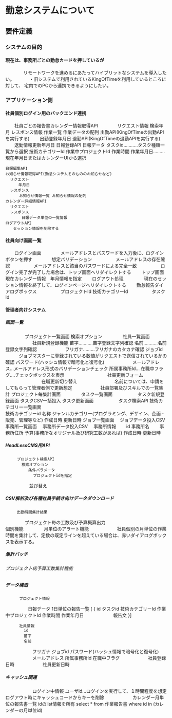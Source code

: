 # 勤怠システムについて
## 要件定義

### システムの目的

#### 現在は、事務所ごとの勤怠カードを押しているが
　　　　リモートワークを進めるにあたってハイブリットなシステムを導入したい。
　　　・旧システムで利用されているKingOfTimeを利用しているところに対して、
        宅内でのPCから連携できるようにしたい。
### アプリケーション側
#### 社員個別ログイン用のバックエンド連携
　　社員ごとの報告書カレンダー情報取得API
　　　　リクエスト情報
          検索年月
        レスポンス情報
          作業一覧 作業データの配列 
    出勤API(KingOfTimeの出勤APIを実行する)
    　　出勤登録年月日
    退勤API(KingOfTimeの退勤APIを実行する)
    　　退勤情報更新年月日
    日報登録API
        日報データ
            タスクid...........タスク種類一覧から選択
            技術カテゴリーId
            作業中プロジェクトId
            作業時間
            作業年月日.........現在年月日またはカレンダーUIから選択

    日報編集API
    お知らせ情報取得API(勤怠システムそのもののお知らせなど)
      リクエスト
      　  年月日
      レスポンス
          お知らせ情報一覧 お知らせ情報の配列
    カレンダー詳細情報API
      リクエスト
      レスポンス
           日報データ単位の一覧情報
    ログアウトAPI
    　　セッション情報を削除する
####   社員向け画面一覧
　　ログイン画面
　　　　メールアドレスとパスワードを入力後に、ログインボタンを押す
　　　　想定バリデーション
　　　　　メールアドレスの存在確認
　　　　　メールアドレスと該当のパスワードによる完全一致
　　　　　ログイン完了が完了した場合は、トップ画面へリダイレクトする
　　トップ画面
        現在カレンダー情報　年月情報を指定
　　ログアウト処理
　　　　 現在のセッション情報を終了して、ログインページへリダイレクトする
　　勤怠報告ダイアログボックス
　　　　　プロジェクトId
         技術カテゴリーId
　　　　　タスクId
#### 管理者向けシステム
##### 画面一覧
　　　　 プロジェクト一覧画面
            検索オプション
　　　　 社員一覧画面
　　　　　　社員新規登録機能
            苗字...........苗字登録文字列確認
            名前...........名前登録文字列確認
　　　　　　フリガナ.........フリガナのカタカナ確認
            ジョブid
            　　　ジョブマスターに登録されている数値がリクエストで送信されているかの確認
            パスワード(ハッシュ情報で暗号化と復号化)
　　　　　　メールアドレス...メールアドレス形式のバリデーションチェック
            所属事務所Id...
            在職中フラグ....チェックボックスを表示
　　　
　　　　　　社員更新フォーム
　　　　　　　　在職更新切り替え
　　　　　　　　名前については、申請をしてもらって管理者側で更新想定
　　　　　　社員部署及びスキルでの一覧集計
         プロジェクト毎集計画面
　　　　 タスク一覧画面
　　　　　 タスク新規登録画面
           タスクCSV一括投入
           タスク更新画面
　　　　　 タスク検索API
         技術カテゴリー一覧画面         
           技術カテゴリーid
           名称
           ジャンルカテゴリー(プログラミング、デザイン、企画・販売、管理等など)
           作成日時
           更新日時
         ジョブ一覧画面
         　ジョブデータ投入CSV
         事務所一覧画面
         　事務所データ投入CSV
         　事務所情報
         　　id
             事務所名
         　　事務所住所
             予算(事務所なオリジナル及び研究工数があれば)
             作成日時
             更新日時
##### HeadLessCMS用API
         プロジェクト検索API
           検索オプション
              条件パラメータ
                プロジェクトidを指定
　　　　　     並び替え
　　　
##### CSV解析及び各種社員手続き向けデータダウンロード
         出勤時間集計結果
　　　　 プロジェクト毎の工数及び予算概算出力  
       個別機能
　　　　 月単位のアラート機能
　　　　　　社員個別の月単位の作業時間を集計して、定数の既定ラインを超えている場合は、赤いダイアログボックスを表示する。　

##### 集計バッチ
###### プロジェクト総予算工数集計機能

##### データ構造
          プロジェクト情報
　　　　　日報データ
            1日単位の報告一覧
            [ {
               id
                タスクid
                技術カテゴリーId
                作業中プロジェクトId
                作業時間
                作業年月日
　　　　　    　報告文 
             }]
 
          社員情報
            id
            苗字
            名前
　　　　　　フリガナ
            ジョブid
            パスワード(ハッシュ情報で暗号化と復号化)
　　　　　　メールアドレス
            所属事務所Id
            在職中フラグ
　　　　　　社員登録日時
　　　　　　社員更新日時

##### キャッシュ関連
　　　　　　ログイン中情報
              ユーザid...ログインを実行して、１時間程度を想定
                         ログアウト時にキャッシュコードからキーを削除
　　　　　　カレンダー月単位の報告書一覧
              idのlist情報を所有
              select * 
              from 作業報告書
              where id in (カレンダーの月単位id)


